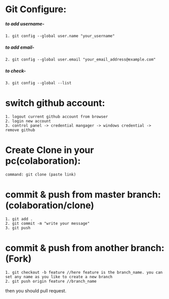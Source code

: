 # Git Configure:

##### to add username-
    1. git config --global user.name "your_username"

##### to add email-
    2. git config --global user.email "your_email_address@example.com"

##### to check-
    3. git config --global --list

# switch github account:

    1. logout current github account from browser
    2. login new account
    3. control panel -> credential mangager -> windows credential -> remove github


# Create Clone in your pc(colaboration):
    command: git clone (paste link)

# commit & push from master branch: (colaboration/clone)
    1. git add .
    2. git commit -m "write your message"
    3. git push

# commit & push from another branch: (Fork)
    1. git checkout -b feature //here feature is the branch_name. you can set any name as you like to create a new branch
    2. git push origin feature //branch_name

then you should pull request.

